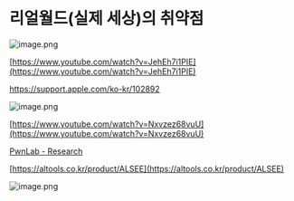 # 리얼월드(실제 세상)의 취약점

[](https://namu.wiki/w/하트블리드)

![image.png](image%20169.png)

[https://www.youtube.com/watch?v=JehEh7i1PIE](https://www.youtube.com/watch?v=JehEh7i1PIE)

https://support.apple.com/ko-kr/102892

![image.png](image%20170.png)

[https://www.youtube.com/watch?v=Nxvzez68vuU](https://www.youtube.com/watch?v=Nxvzez68vuU)

[](https://namu.wiki/w/오버플로)

[PwnLab - Research](https://pwnlab.kr/research/)

[](https://www.checkpoint.com/kr/cyber-hub/cyber-security/what-is-remote-code-execution-rce/)

[](https://namu.wiki/w/오버후로)

[https://altools.co.kr/product/ALSEE](https://altools.co.kr/product/ALSEE)

![image.png](image%20171.png)